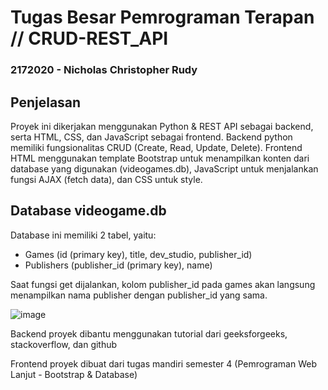 # Tugas Besar Pemrograman Terapan // CRUD-REST_API

### 2172020 - Nicholas Christopher Rudy


## Penjelasan
Proyek ini dikerjakan menggunakan Python & REST API sebagai backend, serta HTML, CSS, dan JavaScript sebagai frontend.
Backend python memiliki fungsionalitas CRUD (Create, Read, Update, Delete).
Frontend HTML menggunakan template Bootstrap untuk menampilkan konten dari database yang digunakan (videogames.db), JavaScript untuk menjalankan fungsi AJAX (fetch data), dan CSS untuk style.


## Database videogame.db
Database ini memiliki 2 tabel, yaitu:

- Games (id (primary key), title, dev_studio, publisher_id)
- Publishers (publisher_id (primary key), name)

Saat fungsi get dijalankan, kolom publisher_id pada games akan langsung menampilkan nama publisher dengan publisher_id yang sama.

![image](https://github.com/NicholasRudy2172020/CRUD-REST_API/assets/91111940/ff1ada7d-24c4-4284-bbe4-6b1347cd50a7)


Backend proyek dibantu menggunakan tutorial dari geeksforgeeks, stackoverflow, dan github

Frontend proyek dibuat dari tugas mandiri semester 4 (Pemrograman Web Lanjut - Bootstrap & Database)

